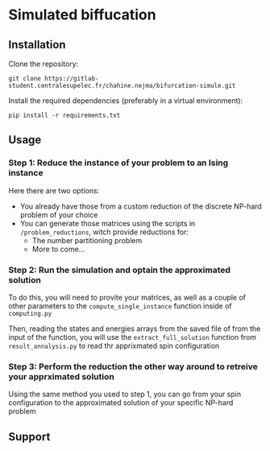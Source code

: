 # Simulated biffucation

## Installation
Clone the repository:

`git clone https://gitlab-student.centralesupelec.fr/chahine.nejma/bifurcation-simule.git`

Install the required dependencies (preferably in a virtual environment):

`pip install -r requirements.txt`


## Usage
### Step 1: Reduce the instance of your problem to an Ising instance
Here there are two options:
- You already have those from a custom reduction of the discrete NP-hard problem of your choice
- You can generate those matrices using the scripts in `/problem_reductions`, witch provide reductions for:
    - The number partitioning problem
    - More to come...

### Step 2: Run the simulation and optain the approximated solution
To do this, you will need to provite your matrices, as well as a couple of other parameters to the `compute_single_instance` function inside of `computing.py`

Then, reading the states and energies arrays from the saved file of from the input of the function, you will use the `extract_full_solution` function from `result_annalysis.py` to read thr apprixmated spin configuration

### Step 3: Perform the reduction the other way around to retreive your apprximated solution
Using the same method you used to step 1, you can go from your spin configuration to the approximated solution of your specific NP-hard problem

## Support